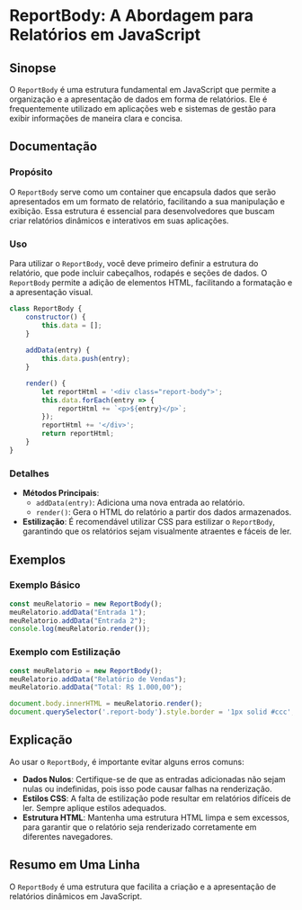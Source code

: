 <!--
Meta Description: # ReportBody: A Abordagem para Relatórios em JavaScript ## Sinopse O `ReportBody` é uma estrutura fundamental em JavaScript que permite a organização ...
Meta Keywords: reportbody, que, meurelatorio, para, relatórios
-->

# ReportBody: A Abordagem para Relatórios em JavaScript

## Sinopse
O `ReportBody` é uma estrutura fundamental em JavaScript que permite a organização e a apresentação de dados em forma de relatórios. Ele é frequentemente utilizado em aplicações web e sistemas de gestão para exibir informações de maneira clara e concisa.

## Documentação
### Propósito
O `ReportBody` serve como um container que encapsula dados que serão apresentados em um formato de relatório, facilitando a sua manipulação e exibição. Essa estrutura é essencial para desenvolvedores que buscam criar relatórios dinâmicos e interativos em suas aplicações.

### Uso
Para utilizar o `ReportBody`, você deve primeiro definir a estrutura do relatório, que pode incluir cabeçalhos, rodapés e seções de dados. O `ReportBody` permite a adição de elementos HTML, facilitando a formatação e a apresentação visual.

```javascript
class ReportBody {
    constructor() {
        this.data = [];
    }
    
    addData(entry) {
        this.data.push(entry);
    }

    render() {
        let reportHtml = '<div class="report-body">';
        this.data.forEach(entry => {
            reportHtml += `<p>${entry}</p>`;
        });
        reportHtml += '</div>';
        return reportHtml;
    }
}
```

### Detalhes
- **Métodos Principais**:
  - `addData(entry)`: Adiciona uma nova entrada ao relatório.
  - `render()`: Gera o HTML do relatório a partir dos dados armazenados.
- **Estilização**: É recomendável utilizar CSS para estilizar o `ReportBody`, garantindo que os relatórios sejam visualmente atraentes e fáceis de ler.

## Exemplos
### Exemplo Básico
```javascript
const meuRelatorio = new ReportBody();
meuRelatorio.addData("Entrada 1");
meuRelatorio.addData("Entrada 2");
console.log(meuRelatorio.render());
```

### Exemplo com Estilização
```javascript
const meuRelatorio = new ReportBody();
meuRelatorio.addData("Relatório de Vendas");
meuRelatorio.addData("Total: R$ 1.000,00");

document.body.innerHTML = meuRelatorio.render();
document.querySelector('.report-body').style.border = '1px solid #ccc';
```

## Explicação
Ao usar o `ReportBody`, é importante evitar alguns erros comuns:
- **Dados Nulos**: Certifique-se de que as entradas adicionadas não sejam nulas ou indefinidas, pois isso pode causar falhas na renderização.
- **Estilos CSS**: A falta de estilização pode resultar em relatórios difíceis de ler. Sempre aplique estilos adequados.
- **Estrutura HTML**: Mantenha uma estrutura HTML limpa e sem excessos, para garantir que o relatório seja renderizado corretamente em diferentes navegadores.

## Resumo em Uma Linha
O `ReportBody` é uma estrutura que facilita a criação e a apresentação de relatórios dinâmicos em JavaScript.